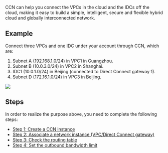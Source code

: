 
CCN can help you connect the VPCs in the cloud and the IDCs off the cloud, making it easy to build a simple, intelligent, secure and flexible hybrid cloud and globally interconnected network.
## Example
Connect three VPCs and one IDC under your account through CCN, which are: 
1. Subnet A (192.168.1.0/24) in VPC1 in Guangzhou.
2. Subnet B (10.0.3.0/24) in VPC2 in Shanghai.
3. IDC1 (10.0.1.0/24) in Beijing (connected to Direct Connect gateway 1).
4. Subnet D (172.16.1.0/24) in VPC3 in Beijing.

![](https://main.qcloudimg.com/raw/acc55c2ad559f84bf4e873d278084615.png)

## Steps
In order to realize the purpose above, you need to complete the following steps:
- [Step 1: Create a CCN instance](/document/product/877/18764)
- [Step 2: Associate a network instance (VPC/Direct Connect gateway)](/document/product/877/18765)
- [Step 3: Check the routing table](/document/product/877/18766)
- [Step 4: Set the outbound bandwidth limit](/document/product/877/18767)


